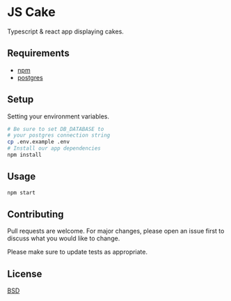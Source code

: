 # JS Cake

Typescript & react app displaying cakes.

## Requirements

- [npm](https://nodejs.org/en/)
- [postgres](https://www.postgresql.org/)


## Setup

Setting your environment variables.

```bash
# Be sure to set DB_DATABASE to 
# your postgres connection string
cp .env.example .env
# Install our app dependencies
npm install
```

## Usage

```bash
npm start
```

## Contributing
Pull requests are welcome. For major changes, please open an issue first to discuss what you would like to change.

Please make sure to update tests as appropriate.

## License
[BSD](https://opensource.org/licenses/BSD-3-Clause/)
